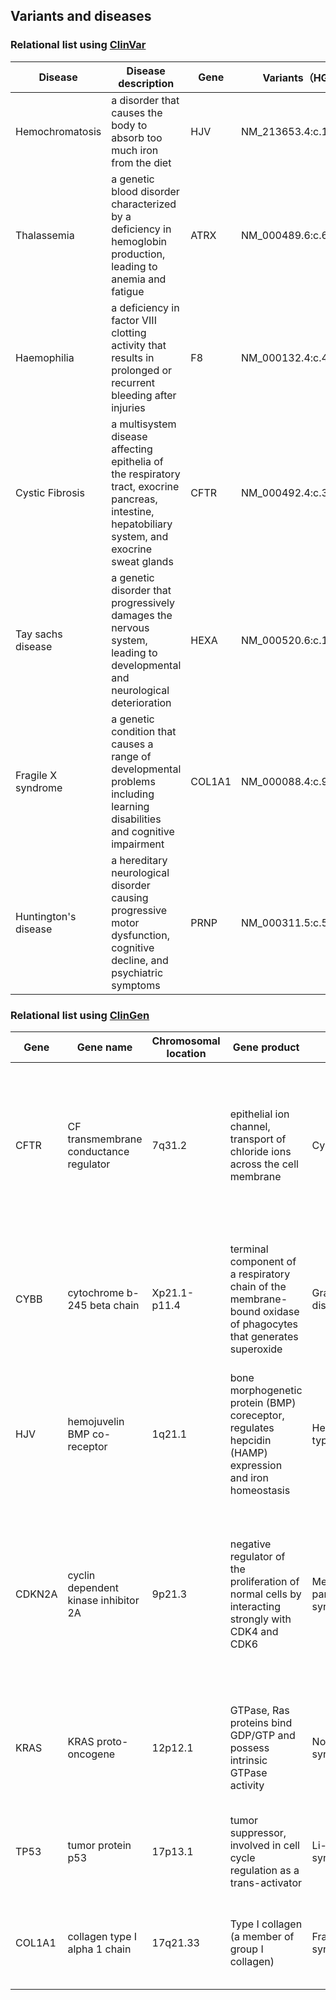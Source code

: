 ## Variants and diseases

### Relational list using [ClinVar](https://www.ncbi.nlm.nih.gov/clinvar/)

|Disease|Disease description|Gene|Variants（HGVS)|
|-------|-------------------|----|--------|
|Hemochromatosis|a disorder that causes the body to absorb too much iron from the diet|HJV|NM_213653.4:c.187C>T|
|Thalassemia|a genetic blood disorder characterized by a deficiency in hemoglobin production, leading to anemia and fatigue|ATRX|NM_000489.6:c.6253C>T|
|Haemophilia|a deficiency in factor VIII clotting activity that results in prolonged or recurrent bleeding after injuries|F8|NM_000132.4:c.4936del|
|Cystic Fibrosis|a multisystem disease affecting epithelia of the respiratory tract, exocrine pancreas, intestine, hepatobiliary system, and exocrine sweat glands	|CFTR|NM_000492.4:c.3623del|
|Tay sachs disease|a genetic disorder that progressively damages the nervous system, leading to developmental and neurological deterioration|HEXA|NM_000520.6:c.1385A>T|
|Fragile X syndrome|a genetic condition that causes a range of developmental problems including learning disabilities and cognitive impairment|COL1A1|NM_000088.4:c.934C>T|
|Huntington's disease|a hereditary neurological disorder causing progressive motor dysfunction, cognitive decline, and psychiatric symptoms|PRNP|NM_000311.5:c.593T>C|


### Relational list using [ClinGen](https://clinicalgenome.org/)

|Gene|Gene name|Chromosomal location|Gene product|Disease|Disease description|
|----|---------|--------------------|------------|-------|-------------------|
|CFTR|CF transmembrane conductance regulator|7q31.2|epithelial ion channel, transport of chloride ions across the cell membrane|Cystic fibrosis|a genetic disorder characterized by the production of sweat with a high salt content and mucus secretions with an abnormal viscosity|		 |
|CYBB|cytochrome b-245 beta chain|Xp21.1-p11.4|terminal component of a respiratory chain of the membrane-bound oxidase of phagocytes that generates superoxide|Granulomatous disease|a genetic disorder in which white blood cells called phagocytes are unable to kill certain types of bacteria and fungi|
|HJV|hemojuvelin BMP co-receptor|1q21.1|bone morphogenetic protein (BMP) coreceptor, regulates hepcidin (HAMP) expression and iron homeostasis|Hemochromatosis type 2A|too much iron builds up in body and leads to organ damage|
|CDKN2A|cyclin dependent kinase inhibitor 2A|9p21.3|negative regulator of the proliferation of normal cells by interacting strongly with CDK4 and CDK6|Melanoma-pancreatic cancer syndrome|an inherited cancer predisposition syndrome in which mutation carriers have an increased risk of developing malignant melanoma and/or pancreatic cancer|
|KRAS|KRAS proto-oncogene|12p12.1|GTPase, Ras proteins bind GDP/GTP and possess intrinsic GTPase activity|Noonan syndrome|a genetically inherited disorder with heterogeneous phenotypic manifestations that can change with age|
|TP53|tumor protein p53|17p13.1|tumor suppressor, involved in cell cycle regulation as a trans-activator|Li-Fraumeni syndrome 1|an inherited familial predisposition to a wide range of certain, often rare, cancers|
|COL1A1|collagen type I alpha 1 chain|17q21.33|Type I collagen (a member of group I collagen) |Fragile X syndrome|a genetic disorder characterized by mild-to-moderate intellectual disability|

